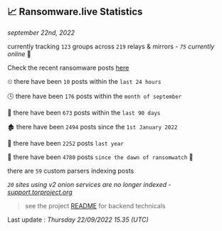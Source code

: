 
## 📈 Ransomware.live Statistics
_september 22nd, 2022_

currently tracking `123` groups across `219` relays & mirrors - _`75` currently online_ 📡

Check the recent ransomware posts [here](https://www.ransomware.live/#/recentposts)


⏲ there have been `10` posts within the `last 24 hours`

🕓 there have been `176` posts within the `month of september`

📅 there have been `673` posts within the `last 90 days`

🏚 there have been `2494` posts since the `1st January 2022`

🚀 there have been `2252` posts `last year`

🦕 there have been `4780` posts `since the dawn of ransomwatch` 🐣

there are `59` custom parsers indexing posts

_`20` sites using v2 onion services are no longer indexed - [support.torproject.org](https://support.torproject.org/onionservices/v2-deprecation/)_

> see the project [README](https://github.com/jmousqueton/ransomwatch#readme) for backend technicals



Last update : _Thursday 22/09/2022 15.35 (UTC)_

